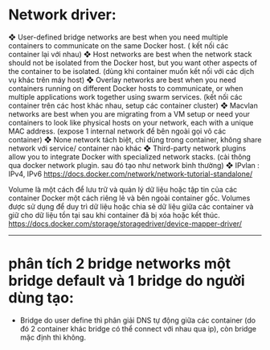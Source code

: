 # Network driver:

❖ User-defined bridge networks are best when you need multiple containers to communicate on the same Docker host. ( kết nối các container lại với nhau)
❖ Host networks are best when the network stack should not be isolated from the Docker host, but you want other aspects of the container to be isolated. (dùng khi container muốn kết nối với các dịch vụ khác trên máy host)
❖ Overlay networks are best when you need containers running on different Docker hosts to communicate, or when multiple applications work together using swarm services. (kết nối các container trên các host khác nhau, setup các container cluster)
❖ Macvlan networks are best when you are migrating from a VM setup or need your containers to look like physical hosts on your network, each with a unique MAC address. (expose 1 internal network để bên ngoài gọi vô các container)
❖ None network tách biệt, chỉ dùng trong container, không share network với service/ container nào khác
❖ Third-party network plugins allow you to integrate Docker with specialized network stacks. (cài thông qua docker network plugin. sau đó tạo như network bình thường)
❖  IPvlan : IPv4, IPv6
https://docs.docker.com/network/network-tutorial-standalone/



Volume là một cách để lưu trữ và quản lý dữ liệu hoặc tập tin của các container Docker một cách riêng lẻ và bên ngoài container gốc. Volumes được sử dụng để duy trì dữ liệu hoặc chia sẻ dữ liệu giữa các container và giữ cho dữ liệu tồn tại sau khi container đã bị xóa hoặc kết thúc.
https://docs.docker.com/storage/storagedriver/device-mapper-driver/



----
# phân tích 2 bridge networks một bridge default và 1 bridge do người dùng tạo:
- Bridge do user define thì phân giải DNS tự động giữa các container (do đó 2 container khác bridge có thể connect với nhau qua ip), còn bridge mặc định thì không.

